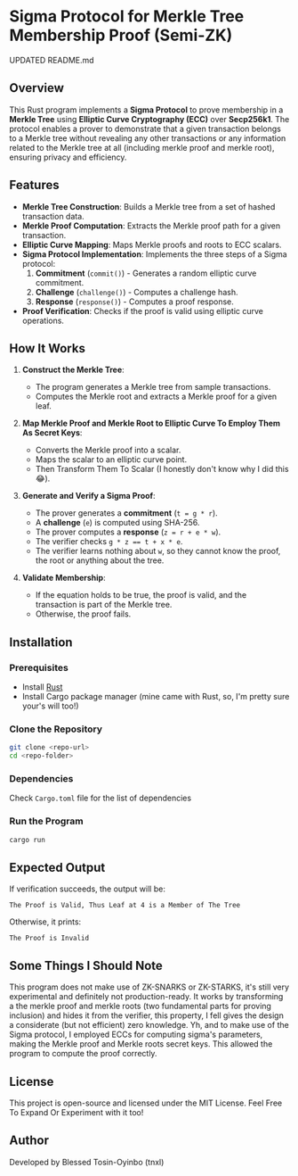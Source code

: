 # Sigma Protocol for Merkle Tree Membership Proof (Semi-ZK)

UPDATED README.md

## Overview
This Rust program implements a **Sigma Protocol** to prove membership in a **Merkle Tree** using **Elliptic Curve Cryptography (ECC)** over **Secp256k1**. The protocol enables a prover to demonstrate that a given transaction belongs to a Merkle tree without revealing any other transactions or any information related to the Merkle tree at all (including merkle proof and merkle root), ensuring privacy and efficiency.

## Features
- **Merkle Tree Construction**: Builds a Merkle tree from a set of hashed transaction data.
- **Merkle Proof Computation**: Extracts the Merkle proof path for a given transaction.
- **Elliptic Curve Mapping**: Maps Merkle proofs and roots to ECC scalars.
- **Sigma Protocol Implementation**: Implements the three steps of a Sigma protocol:
  1. **Commitment** (`commit()`) - Generates a random elliptic curve commitment.
  2. **Challenge** (`challenge()`) - Computes a challenge hash.
  3. **Response** (`response()`) - Computes a proof response.
- **Proof Verification**: Checks if the proof is valid using elliptic curve operations.

## How It Works
1. **Construct the Merkle Tree**:
   - The program generates a Merkle tree from sample transactions.
   - Computes the Merkle root and extracts a Merkle proof for a given leaf.
   
2. **Map Merkle Proof and Merkle Root to Elliptic Curve To Employ Them As Secret Keys**:
   - Converts the Merkle proof into a scalar.
   - Maps the scalar to an elliptic curve point.
   - Then Transform Them To Scalar (I honestly don't know why I did this 😂).
   
3. **Generate and Verify a Sigma Proof**:
   - The prover generates a **commitment** (`t = g * r`).
   - A **challenge** (`e`) is computed using SHA-256.
   - The prover computes a **response** (`z = r + e * w`).
   - The verifier checks `g * z == t + x * e`.
   - The verifier learns nothing about `w`, so they cannot know the proof, the root or anything about the tree.
   
4. **Validate Membership**:
   - If the equation holds to be true, the proof is valid, and the transaction is part of the Merkle tree.
   - Otherwise, the proof fails.

## Installation
### **Prerequisites**
- Install [Rust](https://www.rust-lang.org/)
- Install Cargo package manager (mine came with Rust, so, I'm pretty sure your's will too!)

### **Clone the Repository**
```sh
git clone <repo-url>
cd <repo-folder>
```

### **Dependencies**
Check `Cargo.toml` file for the list of dependencies

### **Run the Program**
```sh
cargo run
```

## Expected Output
If verification succeeds, the output will be:
```
The Proof is Valid, Thus Leaf at 4 is a Member of The Tree
```
Otherwise, it prints:
```
The Proof is Invalid
```

## Some Things I Should Note
This program does not make use of ZK-SNARKS or ZK-STARKS, it's still very experimental and definitely not production-ready. It works by transforming a the merkle proof and merkle roots (two fundamental parts for proving inclusion) and hides it from the verifier, this property, I fell gives the design a considerate (but not efficient) zero knowledge. Yh, and to make use of the Sigma protocol, I employed ECCs for computing sigma's parameters, making the Merkle proof and Merkle roots secret keys. This allowed the program to compute the proof correctly.

## License
This project is open-source and licensed under the MIT License. Feel Free To Expand Or Experiment with it too!

## Author
Developed by Blessed Tosin-Oyinbo (tnxl)


